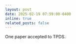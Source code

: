 ```yaml
---
layout: post
date: 2025-02-19 07:59:00-0400
inline: true
related_posts: false
---
```


One paper accepted to TPDS.
